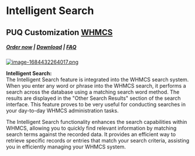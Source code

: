 # Intelligent Search

## PUQ Customization **[WHMCS](https://puqcloud.com/link.php?id=77)**

#####  [Order now](https://puqcloud.com/whmcs-addon-puq-customization.php) | [Download](https://download.puqcloud.com/WHMCS/addons/PUQ-Customization/) | [FAQ](https://faq.puqcloud.com/)

[![image-1684432264017.png](https://doc.puq.info/uploads/images/gallery/2023-05/scaled-1680-/image-1684432264017.png)](https://doc.puq.info/uploads/images/gallery/2023-05/image-1684432264017.png)

**Intelligent Search:**  
The Intelligent Search feature is integrated into the WHMCS search system. When you enter any word or phrase into the WHMCS search, it performs a search across the database using a matching search word method. The results are displayed in the "Other Search Results" section of the search interface. This feature proves to be very useful for conducting searches in your day-to-day WHMCS administration tasks.

The Intelligent Search functionality enhances the search capabilities within WHMCS, allowing you to quickly find relevant information by matching search terms against the recorded data. It provides an efficient way to retrieve specific records or entries that match your search criteria, assisting you in efficiently managing your WHMCS system.
